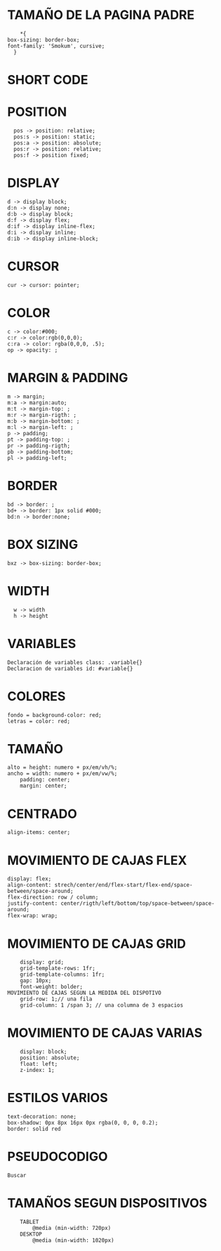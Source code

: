 # TAMAÑO DE LA PAGINA PADRE   
        *{
    box-sizing: border-box;
    font-family: 'Smokum', cursive;
      }

# SHORT CODE
# POSITION
      pos -> position: relative;
      pos:s -> position: static;
      pos:a -> position: absolute;
      pos:r -> position: relative;
      pos:f -> position fixed;
  
# DISPLAY
    d -> display block;
    d:n -> display none;
    d:b -> display block;
    d:f -> display flex; 
    d:if -> display inline-flex;
    d:i -> display inline;
    d:ib -> display inline-block;
   
# CURSOR  
    cur -> cursor: pointer;

# COLOR 
    c -> color:#000;
    c:r -> color:rgb(0,0,0);
    c:ra -> color: rgba(0,0,0, .5); 
    op -> opacity: ;
  
# MARGIN & PADDING
    m -> margin;
    m:a -> margin:auto;
    m:t -> margin-top: ;
    m:r -> margin-rigth: ;
    m:b -> margin-bottom: ;
    m:l -> margin-left: ;
    p -> padding;
    pt -> padding-top: ;
    pr -> padding-rigth;
    pb -> padding-bottom;
    pl -> padding-left;
 
# BORDER
    bd -> border: ;
    bd+ -> border: 1px solid #000;
    bd:n -> border:none;
  
# BOX SIZING
    bxz -> box-sizing: border-box;
  
# WIDTH
      w -> width
      h -> height

# VARIABLES
    Declaración de variables class: .variable{}
    Declaracion de variables id: #variable{}

# COLORES
    fondo = background-color: red;
    letras = color: red; 

# TAMAÑO
    alto = height: numero + px/em/vh/%;
    ancho = width: numero + px/em/vw/%;
        padding: center;
        margin: center;

# CENTRADO
    align-items: center;
    
# MOVIMIENTO DE CAJAS FLEX 
    display: flex;
    align-content: strech/center/end/flex-start/flex-end/space-between/space-around;
    flex-direction: row / column;
    justify-content: center/rigth/left/bottom/top/space-between/space-around;
    flex-wrap: wrap;

# MOVIMIENTO DE CAJAS GRID
        display: grid;
        grid-template-rows: 1fr;
        grid-template-columns: 1fr;
        gap: 10px;
        font-weight: bolder;
    MOVIMIENTO DE CAJAS SEGUN LA MEDIDA DEL DISPOTIVO
        grid-row: 1;// una fila
        grid-column: 1 /span 3; // una columna de 3 espacios

# MOVIMIENTO DE CAJAS VARIAS
        display: block;
        position: absolute;
        float: left;
        z-index: 1;
    
# ESTILOS VARIOS
    text-decoration: none;
    box-shadow: 0px 8px 16px 0px rgba(0, 0, 0, 0.2);
    border: solid red
    
# PSEUDOCODIGO
    Buscar

# TAMAÑOS SEGUN DISPOSITIVOS
        TABLET
            @media (min-width: 720px)
        DESKTOP
            @media (min-width: 1020px)
